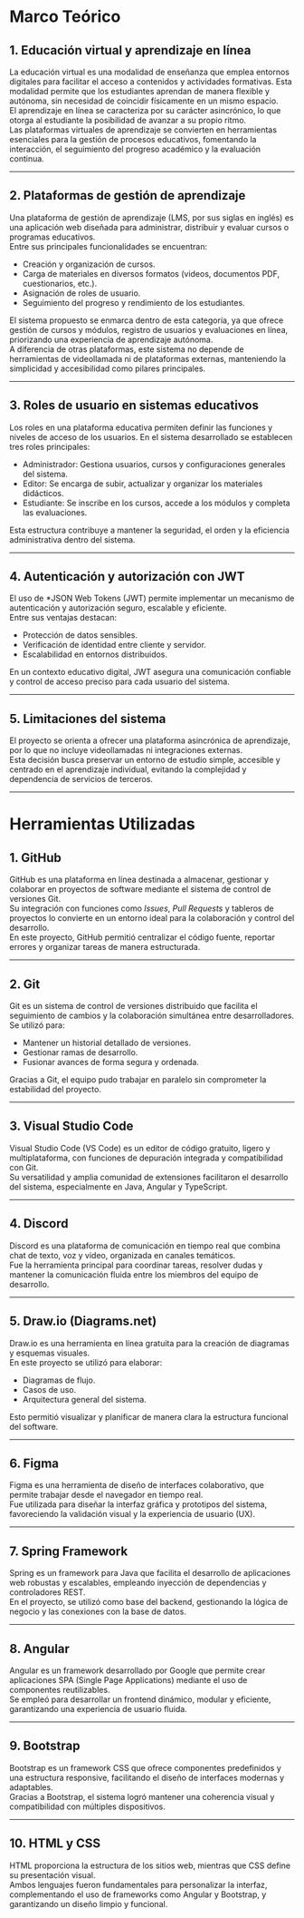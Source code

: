# Marco Teórico

## 1. Educación virtual y aprendizaje en línea  
La educación virtual es una modalidad de enseñanza que emplea entornos digitales para facilitar el acceso a contenidos y actividades formativas. Esta modalidad permite que los estudiantes aprendan de manera flexible y autónoma, sin necesidad de coincidir físicamente en un mismo espacio.  
El aprendizaje en línea se caracteriza por su carácter asincrónico, lo que otorga al estudiante la posibilidad de avanzar a su propio ritmo.  
Las plataformas virtuales de aprendizaje se convierten en herramientas esenciales para la gestión de procesos educativos, fomentando la interacción, el seguimiento del progreso académico y la evaluación continua.

---

## 2. Plataformas de gestión de aprendizaje  
Una plataforma de gestión de aprendizaje (LMS, por sus siglas en inglés) es una aplicación web diseñada para administrar, distribuir y evaluar cursos o programas educativos.  
Entre sus principales funcionalidades se encuentran:
- Creación y organización de cursos.  
- Carga de materiales en diversos formatos (videos, documentos PDF, cuestionarios, etc.).  
- Asignación de roles de usuario.  
- Seguimiento del progreso y rendimiento de los estudiantes.  

El sistema propuesto se enmarca dentro de esta categoría, ya que ofrece gestión de cursos y módulos, registro de usuarios y evaluaciones en línea, priorizando una experiencia de aprendizaje autónoma.  
A diferencia de otras plataformas, este sistema no depende de herramientas de videollamada ni de plataformas externas, manteniendo la simplicidad y accesibilidad como pilares principales.

---

## 3. Roles de usuario en sistemas educativos  
Los roles en una plataforma educativa permiten definir las funciones y niveles de acceso de los usuarios. En el sistema desarrollado se establecen tres roles principales:  

- Administrador: Gestiona usuarios, cursos y configuraciones generales del sistema.  
- Editor: Se encarga de subir, actualizar y organizar los materiales didácticos.  
- Estudiante: Se inscribe en los cursos, accede a los módulos y completa las evaluaciones.  

Esta estructura contribuye a mantener la seguridad, el orden y la eficiencia administrativa dentro del sistema.

---

## 4. Autenticación y autorización con JWT  
El uso de *JSON Web Tokens (JWT) permite implementar un mecanismo de autenticación y autorización seguro, escalable y eficiente.  
Entre sus ventajas destacan:  
- Protección de datos sensibles.  
- Verificación de identidad entre cliente y servidor.  
- Escalabilidad en entornos distribuidos.  

En un contexto educativo digital, JWT asegura una comunicación confiable y control de acceso preciso para cada usuario del sistema.

---

## 5. Limitaciones del sistema  
El proyecto se orienta a ofrecer una plataforma asincrónica de aprendizaje, por lo que no incluye videollamadas ni integraciones externas.  
Esta decisión busca preservar un entorno de estudio simple, accesible y centrado en el aprendizaje individual, evitando la complejidad y dependencia de servicios de terceros.

---

# Herramientas Utilizadas

## 1. GitHub  
GitHub es una plataforma en línea destinada a almacenar, gestionar y colaborar en proyectos de software mediante el sistema de control de versiones Git.  
Su integración con funciones como *Issues*, *Pull Requests* y tableros de proyectos lo convierte en un entorno ideal para la colaboración y control del desarrollo.  
En este proyecto, GitHub permitió centralizar el código fuente, reportar errores y organizar tareas de manera estructurada.

---

## 2. Git  
Git es un sistema de control de versiones distribuido que facilita el seguimiento de cambios y la colaboración simultánea entre desarrolladores.  
Se utilizó para:
- Mantener un historial detallado de versiones.  
- Gestionar ramas de desarrollo.  
- Fusionar avances de forma segura y ordenada.  

Gracias a Git, el equipo pudo trabajar en paralelo sin comprometer la estabilidad del proyecto.

---

## 3. Visual Studio Code  
Visual Studio Code (VS Code) es un editor de código gratuito, ligero y multiplataforma, con funciones de depuración integrada y compatibilidad con Git.  
Su versatilidad y amplia comunidad de extensiones facilitaron el desarrollo del sistema, especialmente en Java, Angular y TypeScript.

---

## 4. Discord  
Discord es una plataforma de comunicación en tiempo real que combina chat de texto, voz y video, organizada en canales temáticos.  
Fue la herramienta principal para coordinar tareas, resolver dudas y mantener la comunicación fluida entre los miembros del equipo de desarrollo.

---

## 5. Draw.io (Diagrams.net)  
Draw.io es una herramienta en línea gratuita para la creación de diagramas y esquemas visuales.  
En este proyecto se utilizó para elaborar:
- Diagramas de flujo.  
- Casos de uso.  
- Arquitectura general del sistema.  

Esto permitió visualizar y planificar de manera clara la estructura funcional del software.

---

## 6. Figma  
Figma es una herramienta de diseño de interfaces colaborativo, que permite trabajar desde el navegador en tiempo real.  
Fue utilizada para diseñar la interfaz gráfica y prototipos del sistema, favoreciendo la validación visual y la experiencia de usuario (UX).

---

## 7. Spring Framework  
Spring es un framework para Java que facilita el desarrollo de aplicaciones web robustas y escalables, empleando inyección de dependencias y controladores REST.  
En el proyecto, se utilizó como base del backend, gestionando la lógica de negocio y las conexiones con la base de datos.

---

## 8. Angular  
Angular es un framework desarrollado por Google que permite crear aplicaciones SPA (Single Page Applications) mediante el uso de componentes reutilizables.  
Se empleó para desarrollar un frontend dinámico, modular y eficiente, garantizando una experiencia de usuario fluida.

---

## 9. Bootstrap  
Bootstrap es un framework CSS que ofrece componentes predefinidos y una estructura responsive, facilitando el diseño de interfaces modernas y adaptables.  
Gracias a Bootstrap, el sistema logró mantener una coherencia visual y compatibilidad con múltiples dispositivos.

---

## 10. HTML y CSS  
HTML proporciona la estructura de los sitios web, mientras que CSS define su presentación visual.  
Ambos lenguajes fueron fundamentales para personalizar la interfaz, complementando el uso de frameworks como Angular y Bootstrap, y garantizando un diseño limpio y funcional.
